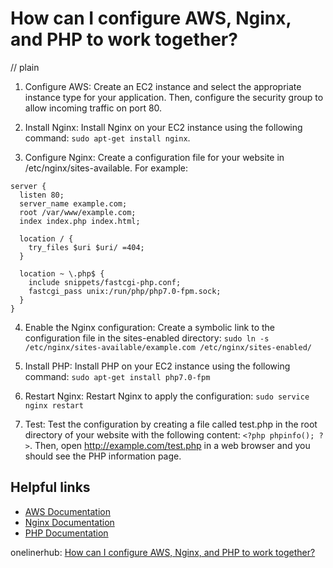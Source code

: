 # How can I configure AWS, Nginx, and PHP to work together?
// plain

1. Configure AWS: Create an EC2 instance and select the appropriate instance type for your application. Then, configure the security group to allow incoming traffic on port 80.

2. Install Nginx: Install Nginx on your EC2 instance using the following command: ```sudo apt-get install nginx```.

3. Configure Nginx: Create a configuration file for your website in /etc/nginx/sites-available. For example:

```
server {
  listen 80;
  server_name example.com;
  root /var/www/example.com;
  index index.php index.html;

  location / {
    try_files $uri $uri/ =404;
  }

  location ~ \.php$ {
    include snippets/fastcgi-php.conf;
    fastcgi_pass unix:/run/php/php7.0-fpm.sock;
  }
}
```

4. Enable the Nginx configuration: Create a symbolic link to the configuration file in the sites-enabled directory: ```sudo ln -s /etc/nginx/sites-available/example.com /etc/nginx/sites-enabled/```

5. Install PHP: Install PHP on your EC2 instance using the following command: ```sudo apt-get install php7.0-fpm```

6. Restart Nginx: Restart Nginx to apply the configuration: ```sudo service nginx restart```

7. Test: Test the configuration by creating a file called test.php in the root directory of your website with the following content: ```<?php phpinfo(); ?>```. Then, open http://example.com/test.php in a web browser and you should see the PHP information page.

## Helpful links
- [AWS Documentation](https://aws.amazon.com/documentation/)
- [Nginx Documentation](https://nginx.org/en/docs/)
- [PHP Documentation](https://www.php.net/docs.php)

onelinerhub: [How can I configure AWS, Nginx, and PHP to work together?](https://onelinerhub.com/php-aws/how-can-i-configure-aws--nginx--and-php-to-work-together)